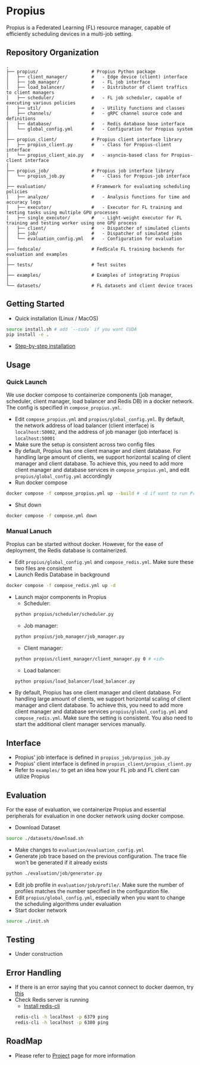 # Propius
Propius is a Federated Learning (FL) resource manager, capable of efficiently scheduling devices in a multi-job setting.

## Repository Organization
```
.
├── propius/                    # Propius Python package
│   ├── client_manager/         #   - Edge device (client) interface
│   ├── job_manager/            #   - FL job interface
│   ├── load_balancer/          #   - Distributor of client traffics to client managers
│   ├── scheduler/              #   - FL job scheduler, capable of executing various policies
│   ├── util/                   #   - Utility functions and classes
│   ├── channels/               #   - gRPC channel source code and definitions
│   ├── database/               #   - Redis database base interface
│   └── global_config.yml       #   - Configuration for Propius system
│
├── propius_client/             # Propius client interface library
│   ├── propius_client.py       #   - Class for Propius-client interface
│   └── propius_client_aio.py   #   - asyncio-based class for Propius-client interface
│
├── propius_job/                # Propius job interface library
│   └── propius_job.py          #   - Class for Propius-job interface
│
├── evaluation/                 # Framework for evaluating scheduling policies
│   ├── analyze/                #   - Analysis functions for time and accuracy logs
│   ├── executor/               #   - Executor for FL training and testing tasks using multiple GPU processes
│   ├── single_executor/        #   - Light-weight executor for FL training and testing worker using one GPU process
│   ├── client/                 #   - Dispatcher of simulated clients
│   ├── job/                    #   - Dispatcher of simulated jobs
│   └── evaluation_config.yml   #   - Configuration for evaluation
│ 
├── fedscale/                   # FedScale FL training backends for evaluation and examples
│ 
├── tests/                      # Test suites
│ 
├── examples/                   # Examples of integrating Propius
│ 
└── datasets/                   # FL datasets and client device traces
```

## Getting Started
- Quick installation (Linux / MacOS)
```bash
source install.sh # add `--cuda` if you want CUDA
pip install -e .
```
- [Step-by-step installation](./docs/getting_started/getting_started.md)

## Usage
### Quick Launch
We use docker compose to containerize components (job manager, scheduler, client manager, load balancer and Redis DB) in a docker network. The config is specified in `compose_propius.yml`.
- Edit `compose_propius.yml` and `propius/global_config.yml`. By default, the network address of load balancer (client interface) is `localhost:50002`, and the address of job manager (job interface) is `localhost:50001`
- Make sure the setup is consistent across two config files
- By default, Propius has one client manager and client database. For handling large amount of clients, we support horizontal scaling of client manager and client database. To achieve this, you need to add more client manager and database services in `compose_propius.yml`, and edit `propius/global_config.yml` accordingly
- Run docker compose
```bash
docker compose -f compose_propius.yml up --build # -d if want to run Propius in background
```
- Shut down
```bash
docker compose -f compose.yml down
```
### Manual Lanuch
Propius can be started without docker. However, for the ease of deployment, the Redis database is containerized.
- Edit `propius/global_config.yml` and `compose_redis.yml`. Make sure these two files are consistent
- Launch Redis Database in background
```bash
docker compose -f compose_redis.yml up -d
```
- Launch major components in Propius
    - Scheduler:
    ```bash
    python propius/scheduler/scheduler.py
    ```
    - Job manager:
    ```bash
    python propius/job_manager/job_manager.py
    ```
    - Client manager:
    ```bash
    python propius/client_manager/client_manager.py 0 # <id>
    ```
    - Load balancer:
    ```bash
    python propius/load_balancer/load_balancer.py
    ```
- By default, Propius has one client manager and client database. For handling large amount of clients, we support horizontal scaling of client manager and client database. To achieve this, you need to add more client manager and database services `propius/global_config.yml` and `compose_redis.yml`. Make sure the setting is consistent. You also need to start the additional client manager services manually.

## Interface
- Propius' job interface is defined in `propius_job/propius_job.py`
- Propius' client interface is defined in `propius_client/propius_client.py`
- Refer to `examples/` to get an idea how your FL job and FL client can utilize Propius

## Evaluation
For the ease of evaluation, we containerize Propius and essential peripherals for evaluation in one docker network using docker compose.
- Download Dataset
```bash
source ./datasets/download.sh
```

- Make changes to `evaluation/evaluation_config.yml`
- Generate job trace based on the previous configuration. The trace file won't be generated if it already exists
```bash
python ./evaluation/job/generator.py
```
- Edit job profile in `evaluation/job/profile/`. Make sure the number of profiles matches the number specified in the configuration file.
- Edit `propius/global_config.yml`, especially when you want to change the scheduling algorithms under evaluation
- Start docker network
```bash
source ./init.sh
```

## Testing
- Under construction

## Error Handling
- If there is an error saying that you cannot connect to docker daemon, try [this](https://stackoverflow.com/questions/48957195/how-to-fix-docker-got-permission-denied-issue)
- Check Redis server is running
    - [Install redis-cli](https://stackoverflow.com/questions/21795340/linux-install-redis-cli-only)
    ```bash
    redis-cli -h localhost -p 6379 ping
    redis-cli -h localhost -p 6380 ping
    ```

## RoadMap
- Please refer to [Project](https://github.com/users/EricDinging/projects/1) page for more information




